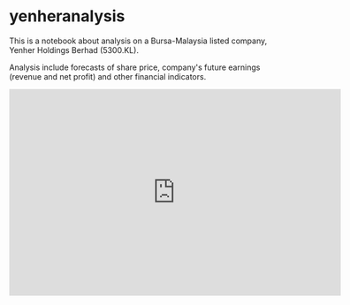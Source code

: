 # yenheranalysis
This is a notebook about analysis on a Bursa-Malaysia listed company, Yenher Holdings Berhad (5300.KL). 

Analysis include forecasts of share price, company's future earnings (revenue and net profit) and other financial indicators.

<!DOCTYPE html>
<html>
<body>
  <iframe title="yenher" width="600" height="373.5" src="https://app.powerbi.com/view?r=eyJrIjoiZDMxN2FhNDgtMWNlNy00NjE5LWJhM2QtYjc0MzZkMWVkMzExIiwidCI6IjdhODU3ZTA5LWQ5YWQtNDNkMi04OTNlLTMyMTVkZGRkM2EzYiIsImMiOjEwfQ%3D%3D" frameborder="0" allowFullScreen="true"></iframe>
</body>
</html>
